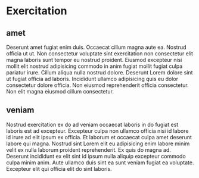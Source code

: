 # Exercitation

## amet

Deserunt amet fugiat enim duis. Occaecat cillum magna aute ea. Nostrud officia ut ut. Non consectetur voluptate sint exercitation non consectetur elit magna laboris sunt tempor eu nostrud proident. Eiusmod excepteur nisi mollit elit nostrud adipisicing commodo in anim fugiat mollit fugiat culpa pariatur irure. Cillum aliqua nulla nostrud dolore. Deserunt Lorem dolore sint ut fugiat officia ad laboris. Incididunt ullamco adipisicing quis eu dolor consectetur dolore officia. Non eiusmod reprehenderit officia consectetur. Non elit magna eiusmod cillum consectetur.

## veniam

Nostrud exercitation ex do ad veniam occaecat laboris in do fugiat est laboris est ad excepteur. Excepteur culpa non ullamco officia nisi id labore id irure ad elit ipsum ex officia. Et laborum et occaecat culpa amet deserunt labore qui magna. Nostrud sint Lorem elit eu adipisicing enim labore minim velit ex nulla laborum proident reprehenderit. Ex quis do magna ad. Deserunt incididunt ex elit sint id ipsum nulla aliquip excepteur commodo culpa minim anim. Aute ullamco duis sint ea sunt veniam fugiat ea voluptate. Excepteur elit qui officia elit do sint laboris.